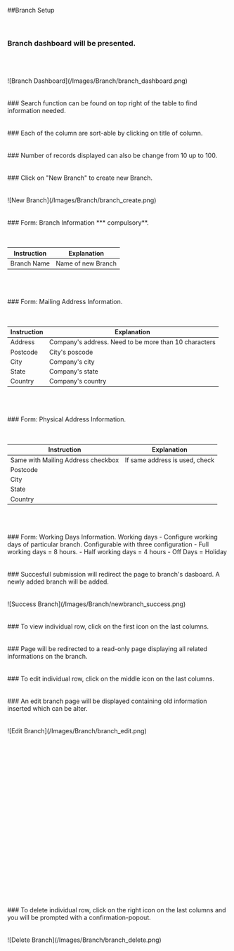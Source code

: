 ##Branch Setup
<br/>
<br/>
<br/>
### Branch dashboard will be presented.
<br/>
<br/>
<br/>
![Branch Dashboard](/Images/Branch/branch_dashboard.png)
<br/>
<br/>
<br/>
### Search function can be found on top right of the table to find information needed.
<br/>
<br/>
<br/>
### Each of the column are sort-able by clicking on title of column.
<br/>
<br/>
<br/>
### Number of records displayed can also be change from 10 up to 100.
<br/>
<br/>
<br/>
### Click on "New Branch" to create new Branch.
<br/>
<br/>
<br/>
![New Branch](/Images/Branch/branch_create.png)
<br/>
<br/>
<br/>
### Form: Branch Information *** compulsory**.
<br/>
<br/>
<br/>

| Instruction  | Explanation |
| ------------- | ------------- |
| Branch Name | Name of new Branch |

<br/>
<br/>
<br/>
### Form: Mailing Address Information.
<br/>
<br/>
<br/>

| Instruction  | Explanation |
| ------------- | ------------- |
| Address | Company's address. Need to be more than 10 characters |
| Postcode  | City's poscode |
| City | Company's city |
| State | Company's state |
| Country | Company's country |

<br/>
<br/>
<br/>
### Form: Physical Address Information.
<br/>
<br/>
<br/>

| Instruction  | Explanation |
| ------------- | ------------- |
| Same with Mailing Address checkbox | If same address is used, check |
| Postcode  | |
| City | |
| State | |
| Country | ||

<br/>
<br/>
<br/>
### Form: Working Days Information.
		Working days
			- Configure working days of particular branch. Configurable with three configuration
			- Full working days = 8 hours.
			- Half working days = 4 hours
			- Off Days = Holiday

<br/>
<br/>
<br/>
### Succesfull submission will redirect the page to branch's dasboard. A newly added branch will be added.
<br/>
<br/>
<br/>
![Success Branch](/Images/Branch/newbranch_success.png)
<br/>
<br/>
<br/>
### To view individual row, click on the first icon on the last columns.
<br/>
<br/>
<br/>
### Page will be redirected to a read-only page displaying all related informations on the branch.
<br/>
<br/>
<br/>
### To edit individual row, click on the middle icon on the last columns.
<br/>
<br/>
<br/>
### An edit branch page will be displayed containing old information inserted which can be alter.
<br/>
<br/>
<br/>
![Edit Branch](/Images/Branch/branch_edit.png)
<br/>
<br/>
<br/>
<br/>
<br/>
<br/>
<br/>
<br/>
<br/>
<br/>
<br/>
<br/>
<br/>
<br/>
<br/>
<br/>
<br/>
<br/>
<br/>
<br/>
<br/>
<br/>
<br/>
<br/>
### To delete individual row, click on the right icon on the last columns and you will be prompted with a confirmation-popout.
<br/>
<br/>
<br/>
![Delete Branch](/Images/Branch/branch_delete.png)
